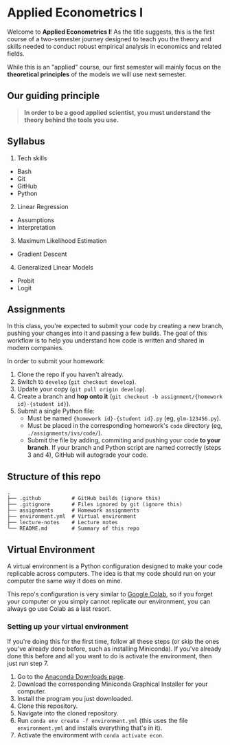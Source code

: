 # Applied Econometrics I
Welcome to **Applied Econometrics I**! As the title suggests, this is the first course
of a two-semester journey designed to teach you the theory and skills needed to conduct
robust empirical analysis in economics and related fields.

While this is an "applied" course, our first semester will mainly focus on the
**theoretical principles** of the models we will use next semester.

## Our guiding principle
> **In order to be a good applied scientist, you must understand the theory behind the
> tools you use.**

## Syllabus
1. Tech skills
  - Bash
  - Git
  - GitHub
  - Python
2. Linear Regression
  - Assumptions
  - Interpretation
3. Maximum Likelihood Estimation
  - Gradient Descent
4. Generalized Linear Models
  - Probit
  - Logit

## Assignments
In this class, you're expected to submit your code by creating a new branch, pushing
your changes into it and passing a few builds. The goal of this workflow is to help you
understand how code is written and shared in modern companies.

In order to submit your homework:
1. Clone the repo if you haven't already.
2. Switch to `develop` (`git checkout develop`).
3. Update your copy (`git pull origin develop`).
3. Create a branch and **hop onto it**
(`git checkout -b assignment/{homework id}-{student id}`).
4. Submit a single Python file:
    - Must be named `{homework id}-{student id}.py` (eg, `glm-123456.py`).
    - Must be placed in the corresponding homework's `code` directory (eg,
    `./assignments/ivs/code/`).
    - Submit the file by adding, commiting and pushing your code **to your branch**.
If your branch and Python script are named correctly (steps 3 and 4), GitHub will
autograde your code.

## Structure of this repo
```
.
├── .github          # GitHub builds (ignore this)
├── .gitignore       # Files ignored by git (ignore this)
├── assignments      # Homework assignments
├── environment.yml  # Virtual environment
├── lecture-notes    # Lecture notes
└── README.md        # Summary of this repo
```

## Virtual Environment
A virtual environment is a Python configuration designed to make your code replicable
across computers. The idea is that my code should run on your computer the same way it
does on mine.

This repo's configuration is very similar to
[Google Colab](https://colab.research.google.com), so if you forget your computer or you
simply cannot replicate our environment, you can always go use Colab as a last resort.

### Setting up your virtual environment
If you're doing this for the first time, follow all these steps (or skip the ones you've
already done before, such as installing Miniconda). If you've already done this before
and all you want to do is activate the environment, then just run step 7.

1. Go to the [Anaconda Downloads page](https://www.anaconda.com/download/success).
2. Download the corresponding Miniconda Graphical Installer for your computer.
3. Install the program you just downloaded.
4. Clone this repository.
5. Navigate into the cloned repository.
6. Run `conda env create -f environment.yml` (this uses the file `environment.yml` and
installs everything that's in it).
7. Activate the environment with `conda activate econ`.
